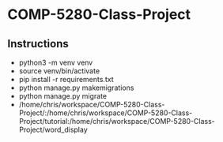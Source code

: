 # COMP-5280-Class-Project

## Instructions
* python3 -m venv venv
* source venv/bin/activate
* pip install -r requirements.txt
* python manage.py makemigrations
* python manage.py migrate
* /home/chris/workspace/COMP-5280-Class-Project/:/home/chris/workspace/COMP-5280-Class-Project/tutorial:/home/chris/workspace/COMP-5280-Class-Project/word_display
